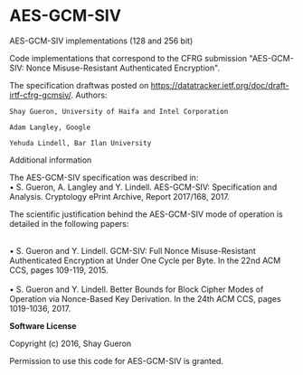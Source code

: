 # AES-GCM-SIV
AES-GCM-SIV implementations (128 and 256 bit)


Code implementations that correspond to the CFRG submission "AES-GCM-SIV: Nonce Misuse-Resistant Authenticated Encryption". 

The specification draftwas  posted on https://datatracker.ietf.org/doc/draft-irtf-cfrg-gcmsiv/. 
Authors: 

    Shay Gueron, University of Haifa and Intel Corporation
    
    Adam Langley, Google
    
    Yehuda Lindell, Bar Ilan University

Additional information </br>

The AES-GCM-SIV specification was described in: </br>
•	S. Gueron, A. Langley and Y. Lindell. AES-GCM-SIV: Specification and Analysis. Cryptology ePrint Archive, Report 2017/168, 2017. 
</br>

The scientific justification behind the AES-GCM-SIV mode of operation is detailed  in the following papers: </br>

</br>
•	S. Gueron and Y. Lindell. GCM-SIV: Full Nonce Misuse-Resistant Authenticated Encryption at Under One Cycle per Byte. In the 22nd ACM CCS, pages 109-119, 2015. </br>

</br>
•	S. Gueron and Y. Lindell. Better Bounds for Block Cipher Modes of Operation via Nonce-Based Key Derivation. In the 24th ACM CCS, pages 1019-1036, 2017. </br>



<b> Software License </b>

Copyright (c) 2016, Shay Gueron                                             
                                                                             
Permission to use this code for AES-GCM-SIV is granted.                                                 
                                                                             
